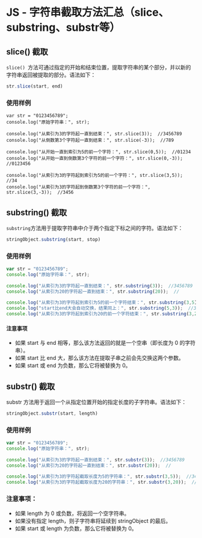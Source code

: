 # JS - 字符串截取方法汇总（slice、substring、substr等）  

## slice() 截取
`slice() `方法可通过指定的开始和结束位置，提取字符串的某个部分，并以新的字符串返回被提取的部分。语法如下：      

```javascript
str.slice(start, end)   
```    

### 使用样例   
```  
var str = "0123456789";
console.log("原始字符串：", str);
 
console.log("从索引为3的字符起一直到结束：", str.slice(3));  //3456789
console.log("从倒数第3个字符起一直到结束：", str.slice(-3));  //789
 
console.log("从开始一直到索引为5的前一个字符：", str.slice(0,5));  //01234
console.log("从开始一直到倒数第3个字符的前一个字符：", str.slice(0,-3));  //0123456
 
console.log("从索引为3的字符起到索引为5的前一个字符：", str.slice(3,5));  //34
console.log("从索引为3的字符起到倒数第3个字符的前一个字符：", str.slice(3,-3));  //3456
```    

## substring() 截取    
`substring`方法用于提取字符串中介于两个指定下标之间的字符。语法如下：   
```javascript
stringObject.substring(start, stop)
```   
### 使用样例  
```javascript
var str = "0123456789";
console.log("原始字符串：", str);
 
console.log("从索引为3的字符起一直到结束：", str.substring(3));  //3456789
console.log("从索引为20的字符起一直到结束：", str.substring(20));  //
 
console.log("从索引为3的字符起到索引为5的前一个字符结束：", str.substring(3,5));  //34
console.log("start比end大会自动交换，结果同上：", str.substring(5,3));  //34
console.log("从索引为3的字符起到索引为20的前一个字符结束：", str.substring(3,20));  //3456789
```   
#### 注意事项
- 如果 start 与 end 相等，那么该方法返回的就是一个空串（即长度为 0 的字符串）。
- 如果 start 比 end 大，那么该方法在提取子串之前会先交换这两个参数。
- 如果 start 或 end 为负数，那么它将被替换为 0。   

## substr() 截取   
substr 方法用于返回一个从指定位置开始的指定长度的子字符串。语法如下：   
```javascript
stringObject.substr(start, length)   
```    
### 使用样例  

```javascript
var str = "0123456789";
console.log("原始字符串：", str);
 
console.log("从索引为3的字符起一直到结束：", str.substr(3));  //3456789
console.log("从索引为20的字符起一直到结束：", str.substr(20));  //
 
console.log("从索引为3的字符起截取长度为5的字符串：", str.substr(3,5));  //34567
console.log("从索引为3的字符起截取长度为20的字符串：", str.substr(3,20));  //3456789  

```    

### 注意事项：  
- 如果 length 为 0 或负数，将返回一个空字符串。 
- 如果没有指定 length，则子字符串将延续到 stringObject 的最后。
- 如果 start 或 length 为负数，那么它将被替换为 0。